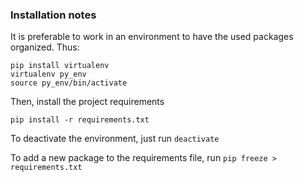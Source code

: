 ### Installation notes
It is preferable to work in an environment to have the used packages organized. Thus:

```shell
pip install virtualenv
virtualenv py_env
source py_env/bin/activate
```


Then, install the project requirements
```
pip install -r requirements.txt
```

To deactivate the environment, just run `deactivate`

To add a new package to the requirements file, run `pip freeze > requirements.txt`